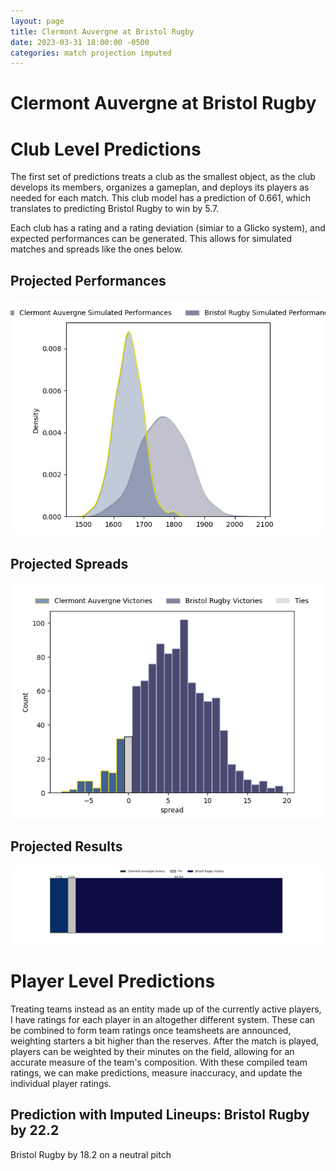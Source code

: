 ```yaml
---  
layout: page  
title: Clermont Auvergne at Bristol Rugby  
date: 2023-03-31 18:00:00 -0500  
categories: match projection imputed  
---
```

# Clermont Auvergne at Bristol Rugby

# Club Level Predictions


The first set of predictions treats a club as the smallest object, as the club develops its members, organizes a gameplan, and deploys its players as needed for each match. This club model has a prediction of 0.661, which translates to predicting Bristol Rugby to win by 5.7.

Each club has a rating and a rating deviation (simiar to a Glicko system), and expected performances can be generated. This allows for simulated matches and spreads like the ones below.
## Projected Performances


![Projected Performances](plots/performances_2023-03-31-BristolRugby-ClermontAuvergne.png)
## Projected Spreads


![Projected Spreads](plots/spreads_2023-03-31-BristolRugby-ClermontAuvergne.png)
## Projected Results


![Projected Results](plots/resultbar_2023-03-31-BristolRugby-ClermontAuvergne.png)
# Player Level Predictions


Treating teams instead as an entity made up of the currently active players, I have ratings for each player in an altogether different system. These can be combined to form team ratings once teamsheets are announced, weighting starters a bit higher than the reserves. After the match is played, players can be weighted by their minutes on the field, allowing for an accurate measure of the team's composition. With these compiled team ratings, we can make predictions, measure inaccuracy, and update the individual player ratings.
## Prediction with Imputed Lineups: Bristol Rugby by 22.2


Bristol Rugby by 18.2 on a neutral pitch

